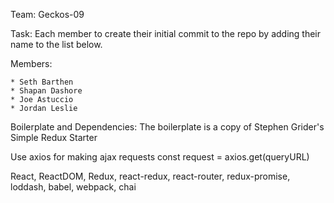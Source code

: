Team: Geckos-09

Task: Each member to create their initial commit to the repo by adding their name to the list below.

Members:

	* Seth Barthen
	* Shapan Dashore
	* Joe Astuccio
	* Jordan Leslie

Boilerplate and Dependencies: The boilerplate is a copy of Stephen Grider's Simple Redux Starter

Use axios for making ajax requests
	const request = axios.get(queryURL)
	
React, ReactDOM, Redux, react-redux, react-router, redux-promise, loddash, babel, webpack, chai
